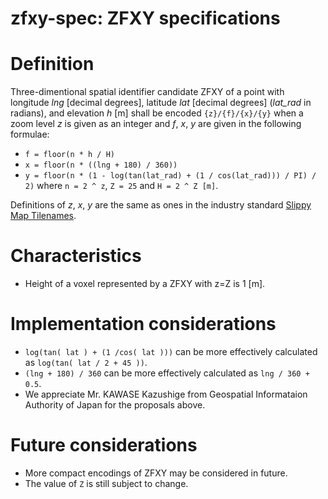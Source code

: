 # zfxy-spec: ZFXY specifications

# Definition
Three-dimentional spatial identifier candidate ZFXY of a point with longitude _lng_ [decimal degrees], latitude _lat_ [decimal degrees] (_lat_rad_ in radians), and elevation _h_ [m] shall be encoded `{z}/{f}/{x}/{y}` when a zoom level _z_ is given as an integer and _f_, _x_, _y_ are given in the following formulae: 
- `f = floor(n * h / H)`
- `x = floor(n * ((lng + 180) / 360))`
- `y = floor(n * (1 - log(tan(lat_rad) + (1 / cos(lat_rad))) / PI) / 2)`
where `n = 2 ^ z`, `Z = 25` and `H = 2 ^ Z [m]`.

Definitions of _z_, _x_, _y_ are the same as ones in the industry standard [Slippy Map Tilenames](https://wiki.openstreetmap.org/wiki/Slippy_map_tilenames).

# Characteristics
- Height of a voxel represented by a ZFXY with z=Z is 1 [m].

# Implementation considerations
- `log(tan( lat ) + (1 /cos( lat )))` can be more effectively calculated as `log(tan( lat / 2 + 45 ))`.
- `(lng + 180) / 360` can be more effectively calculated as `lng / 360 + 0.5`.
- We appreciate Mr. KAWASE Kazushige from Geospatial Informataion Authority of Japan for the proposals above. 

# Future considerations
- More compact encodings of ZFXY may be considered in future. 
- The value of `Z` is still subject to change.

